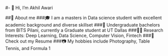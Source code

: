 #- 👋 Hi, I’m Akhil Awari

##📖   About me
###🎓   I am a masters in Data science student with excellent academic background and diverse skillset
###🏢   Undergraduate bachelors from BITS Pilani, currently a Graduate student at UT Dallas
###👨‍💻   Research Interests: Deep Learning, Data Science, Computer Vision, Fintech
###📄   Check out my Resume
###📷   My hobbies include Photography, Table Tennis, and Formula 1
